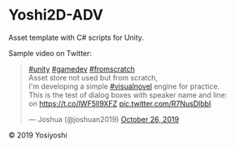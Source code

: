 # Yoshi2D-ADV
Asset template with C# scripts for Unity.

Sample video on Twitter:

<blockquote class="twitter-tweet"><p lang="en" dir="ltr"><a href="https://twitter.com/hashtag/unity?src=hash&amp;ref_src=twsrc%5Etfw">#unity</a> <a href="https://twitter.com/hashtag/gamedev?src=hash&amp;ref_src=twsrc%5Etfw">#gamedev</a> <a href="https://twitter.com/hashtag/fromscratch?src=hash&amp;ref_src=twsrc%5Etfw">#fromscratch</a><br>Asset store not used but from scratch,<br>I&#39;m developing a simple <a href="https://twitter.com/hashtag/visualnovel?src=hash&amp;ref_src=twsrc%5Etfw">#visualnovel</a> engine for practice.<br>This is the test of dialog boxes with speaker name and line:<br>on <a href="https://t.co/lWF5lI9XFZ">https://t.co/lWF5lI9XFZ</a> <a href="https://t.co/R7NusDlbbI">pic.twitter.com/R7NusDlbbI</a></p>&mdash; Joshua (@joshuan2019) <a href="https://twitter.com/joshuan2019/status/1188119741971365888?ref_src=twsrc%5Etfw">October 26, 2019</a></blockquote>

© 2019 Yosiyoshi

